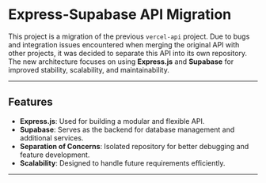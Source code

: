 # Express-Supabase API Migration

This project is a migration of the previous `vercel-api` project. Due to bugs and integration issues encountered when merging the original API with other projects, it was decided to separate this API into its own repository. The new architecture focuses on using **Express.js** and **Supabase** for improved stability, scalability, and maintainability.

---

## Features
- **Express.js**: Used for building a modular and flexible API.
- **Supabase**: Serves as the backend for database management and additional services.
- **Separation of Concerns**: Isolated repository for better debugging and feature development.
- **Scalability**: Designed to handle future requirements efficiently.

---
